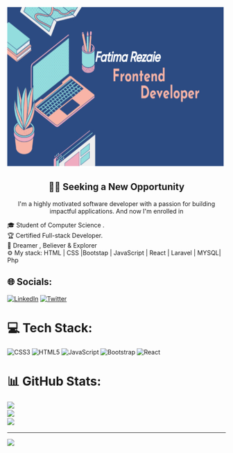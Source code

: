 
<div align="center">
<img src="./background.jpg" width = "100%" height='370px' >

   <h2>👩‍💻 Seeking a New Opportunity</h2>
   
<p> I'm a highly motivated software developer with a passion for building impactful applications. And now I'm enrolled in </p>
</div>

  🎓 Student of Computer Science .<br>
  🏆 Certified Full-stack Developer.<br>
  💯 Dreamer , Believer & Explorer <br>
⚙️ My stack: HTML | CSS |Bootstap | JavaScript | React | Laravel | MYSQL| Php <br>


## 🌐 Socials:
[![LinkedIn](https://img.shields.io/badge/LinkedIn-%230077B5.svg?logo=linkedin&logoColor=white)](https://www.linkedin.com/in/fatima-rezaie-619298203/) [![Twitter](https://img.shields.io/badge/Twitter-%231DA1F2.svg?logo=Twitter&logoColor=white)](https://twitter.com/FatimaReza13251?s=08) 

# 💻 Tech Stack:
![CSS3](https://img.shields.io/badge/css3-%231572B6.svg?style=for-the-badge&logo=css3&logoColor=white) ![HTML5](https://img.shields.io/badge/html5-%23E34F26.svg?style=for-the-badge&logo=html5&logoColor=white) ![JavaScript](https://img.shields.io/badge/javascript-%23323330.svg?style=for-the-badge&logo=javascript&logoColor=%23F7DF1E) ![Bootstrap](https://img.shields.io/badge/bootstrap-%23563D7C.svg?style=for-the-badge&logo=bootstrap&logoColor=white) ![React](https://img.shields.io/badge/react-%2320232a.svg?style=for-the-badge&logo=react&logoColor=61DAFB) 

# 📊 GitHub Stats:
![](https://github-readme-stats.vercel.app/api?username=fatimarezaie1&theme=vue-dark&hide_border=false&include_all_commits=true&count_private=true)<br/>
![](https://github-readme-streak-stats.herokuapp.com/?user=fatimarezaie1&theme=vue-dark&hide_border=false)<br/>
![](https://github-readme-stats.vercel.app/api/top-langs/?username=fatimarezaie1&theme=vue-dark&hide_border=false&include_all_commits=true&count_private=true&layout=compact)

---
[![](https://visitcount.itsvg.in/api?id=fatima&label=Profile%20Views&color=8&icon=0&pretty=true)](https://visitcount.itsvg.in)
